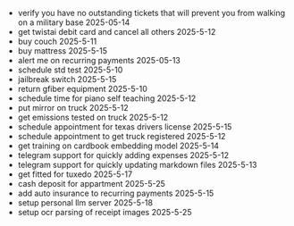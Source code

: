 - verify you have no outstanding tickets that will prevent you from walking on a military base 2025-05-14
- get twistai debit card and cancel all others 2025-5-12
- buy couch 2025-5-11
- buy mattress 2025-5-15
- alert me on recurring payments 2025-05-13
- schedule std test 2025-5-10
- jailbreak switch 2025-5-15
- return gfiber equipment 2025-5-10
- schedule time for piano self teaching 2025-5-12 
- put mirror on truck 2025-5-12
- get emissions tested on truck 2025-5-12
- schedule appointment for texas drivers license 2025-5-15 
- schedule appointment to get truck registered 2025-5-12
- get training on cardbook embedding model 2025-5-14
- telegram support for quickly adding expenses 2025-5-12
- telegram support for quickly updating markdown files 2025-5-13
- get fitted for tuxedo 2025-5-17
- cash deposit for appartment 2025-5-25
- add auto insurance to recurring payments 2025-5-15
- setup personal llm server 2025-5-18
- setup ocr parsing of receipt images 2025-5-25
